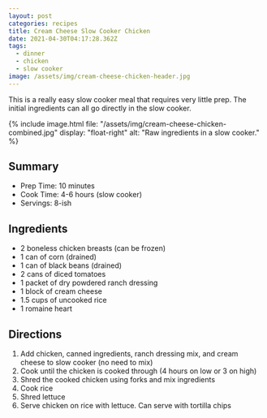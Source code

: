 ```yaml
---
layout: post
categories: recipes
title: Cream Cheese Slow Cooker Chicken
date: 2021-04-30T04:17:28.362Z
tags:
  - dinner
  - chicken
  - slow cooker
image: /assets/img/cream-cheese-chicken-header.jpg
---
```

This is a really easy slow cooker meal that requires very little prep. The initial ingredients can all go directly in the slow cooker.


{% include image.html
    file: "/assets/img/cream-cheese-chicken-combined.jpg"
    display: "float-right"
    alt: "Raw ingredients in a slow cooker."
%}

## Summary

* Prep Time: 10 minutes
* Cook Time: 4-6 hours (slow cooker)
* Servings: 8-ish

## Ingredients

* 2 boneless chicken breasts (can be frozen)
* 1 can of corn (drained)
* 1 can of black beans (drained)
* 2 cans of diced tomatoes
* 1 packet of dry powdered ranch dressing
* 1 block of cream cheese
* 1.5 cups of uncooked rice
* 1 romaine heart

## Directions

1. Add chicken, canned ingredients, ranch dressing mix, and cream cheese to slow cooker (no need to mix)
2. Cook until the chicken is cooked through (4 hours on low or 3 on high)
3. Shred the cooked chicken using forks and mix ingredients
4. Cook rice
5. Shred lettuce
6. Serve chicken on rice with lettuce. Can serve with tortilla chips